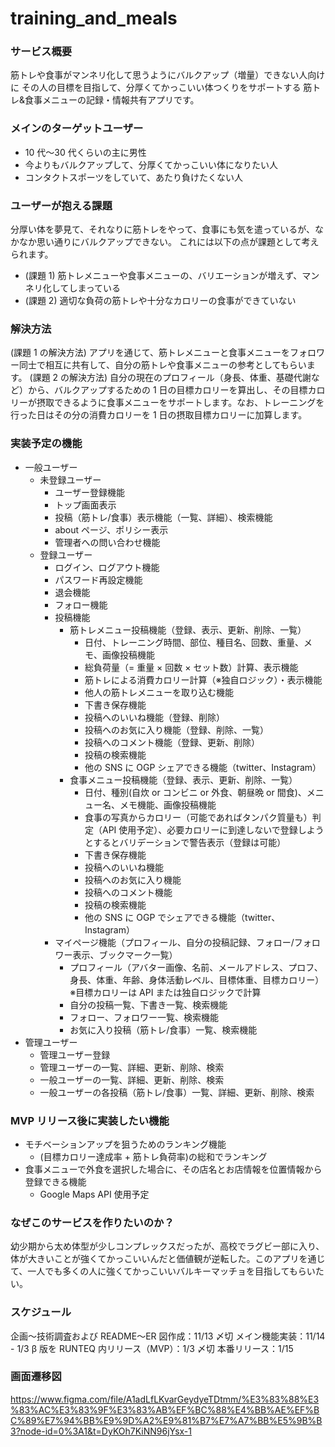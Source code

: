 # training_and_meals

### サービス概要

筋トレや食事がマンネリ化して思うようにバルクアップ（増量）できない人向けに
その人の目標を目指して、分厚くてかっこいい体つくりをサポートする
筋トレ&食事メニューの記録・情報共有アプリです。

### メインのターゲットユーザー

- 10 代〜30 代くらいの主に男性
- 今よりもバルクアップして、分厚くてかっこいい体になりたい人
- コンタクトスポーツをしていて、あたり負けたくない人

### ユーザーが抱える課題

分厚い体を夢見て、それなりに筋トレをやって、食事にも気を遣っているが、なかなか思い通りにバルクアップできない。
これには以下の点が課題として考えられます。

- (課題 1) 筋トレメニューや食事メニューの、バリエーションが増えず、マンネリ化してしまっている
- (課題 2) 適切な負荷の筋トレや十分なカロリーの食事ができていない

### 解決方法

(課題 1 の解決方法)
アプリを通じて、筋トレメニューと食事メニューをフォロワー同士で相互に共有して、自分の筋トレや食事メニューの参考としてもらいます。
(課題 2 の解決方法)
自分の現在のプロフィール（身長、体重、基礎代謝など）から、バルクアップするための 1 日の目標カロリーを算出し、その目標カロリーが摂取できるように食事メニューをサポートします。なお、トレーニングを行った日はその分の消費カロリーを 1 日の摂取目標カロリーに加算します。

### 実装予定の機能

- 一般ユーザー
  - 未登録ユーザー
    - ユーザー登録機能
    - トップ画面表示
    - 投稿（筋トレ/食事）表示機能（一覧、詳細）、検索機能
    - about ページ、ポリシー表示
    - 管理者への問い合わせ機能
  - 登録ユーザー
    - ログイン、ログアウト機能
    - パスワード再設定機能
    - 退会機能
    - フォロー機能
    - 投稿機能
      - 筋トレメニュー投稿機能（登録、表示、更新、削除、一覧）
        - 日付、トレーニング時間、部位、種目名、回数、重量、メモ、画像投稿機能
        - 総負荷量（= 重量 × 回数 × セット数）計算、表示機能
        - 筋トレによる消費カロリー計算（※独自ロジック）・表示機能
        - 他人の筋トレメニューを取り込む機能
        - 下書き保存機能
        - 投稿へのいいね機能（登録、削除）
        - 投稿へのお気に入り機能（登録、削除、一覧）
        - 投稿へのコメント機能（登録、更新、削除）
        - 投稿の検索機能
        - 他の SNS に OGP シェアできる機能（twitter、Instagram）
      - 食事メニュー投稿機能（登録、表示、更新、削除、一覧）
        - 日付、種別(自炊 or コンビニ or 外食、朝昼晩 or 間食)、メニュー名、メモ機能、画像投稿機能
        - 食事の写真からカロリー（可能であればタンパク質量も）判定（API 使用予定）、必要カロリーに到達しないで登録しようとするとバリデーションで警告表示（登録は可能）
        - 下書き保存機能
        - 投稿へのいいね機能
        - 投稿へのお気に入り機能
        - 投稿へのコメント機能
        - 投稿の検索機能
        - 他の SNS に OGP でシェアできる機能（twitter、Instagram）
    - マイページ機能（プロフィール、自分の投稿記録、フォロー/フォロワー表示、ブックマーク一覧）
      - プロフィール（アバター画像、名前、メールアドレス、プロフ、身長、体重、年齢、身体活動レベル、目標体重、目標カロリー）※目標カロリーは API または独自ロジックで計算
      - 自分の投稿一覧、下書き一覧、検索機能
      - フォロー、フォロワー一覧、検索機能
      - お気に入り投稿（筋トレ/食事）一覧、検索機能
- 管理ユーザー
  - 管理ユーザー登録
  - 管理ユーザーの一覧、詳細、更新、削除、検索
  - 一般ユーザーの一覧、詳細、更新、削除、検索
  - 一般ユーザーの各投稿（筋トレ/食事）一覧、詳細、更新、削除、検索

### MVP リリース後に実装したい機能

- モチベーションアップを狙うためのランキング機能
  - (目標カロリー達成率 + 筋トレ負荷率)の総和でランキング
- 食事メニューで外食を選択した場合に、その店名とお店情報を位置情報から登録できる機能
  - Google Maps API 使用予定

### なぜこのサービスを作りたいのか？

幼少期から太め体型が少しコンプレックスだったが、高校でラグビー部に入り、体が大きいことが強くてかっこいいんだと価値観が逆転した。このアプリを通じて、一人でも多くの人に強くてかっこいいバルキーマッチョを目指してもらいたい。

### スケジュール

企画〜技術調査および
README〜ER 図作成：11/13 〆切
メイン機能実装：11/14 - 1/3
β 版を RUNTEQ 内リリース（MVP）：1/3 〆切
本番リリース：1/15

### 画面遷移図

https://www.figma.com/file/A1adLfLKvarGeydyeTDtmm/%E3%83%88%E3%83%AC%E3%83%9F%E3%83%AB%EF%BC%88%E4%BB%AE%EF%BC%89%E7%94%BB%E9%9D%A2%E9%81%B7%E7%A7%BB%E5%9B%B3?node-id=0%3A1&t=DyKOh7KiNN96jYsx-1
